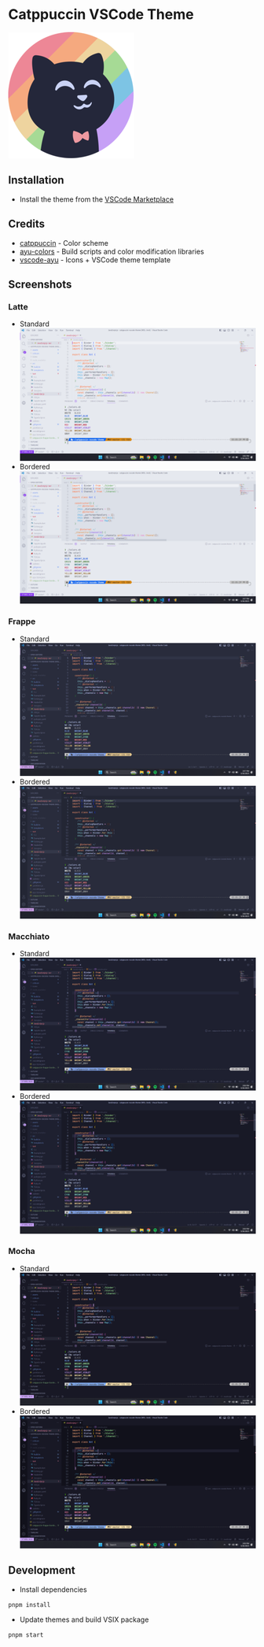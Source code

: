 # Catppuccin VSCode Theme

![Catppuccin-vscode](assets/logo.png)

## Installation

- Install the theme from the [VSCode Marketplace](https://marketplace.visualstudio.com/items?itemName=Siris01.catppuccin-theme)

## Credits

- [catppuccin](https://github.com/catppuccin/catppuccin) - Color scheme
- [ayu-colors](https://github.com/ayu-theme/ayu-colors) - Build scripts and color modification libraries
- [vscode-ayu](https://github.com/ayu-theme/vscode-ayu) - Icons + VSCode theme template

## Screenshots

### Latte

- Standard ![Latte](assets/latte.png)
- Bordered ![Latte Bordered](assets/latte-bordered.png)

### Frappe

- Standard ![Frappe](assets/frappe.png)
- Bordered ![Frappe Bordered](assets/frappe-bordered.png)

### Macchiato

- Standard ![Macchiato](assets/macchiato.png)
- Bordered ![Macchiato Bordered](assets/macchiato-bordered.png)

### Mocha

- Standard ![Mocha](assets/mocha.png)
- Bordered ![Mocha Bordered](assets/mocha-bordered.png)

## Development

- Install dependencies

```shell
pnpm install
```

- Update themes and build VSIX package

```shell
pnpm start
```
